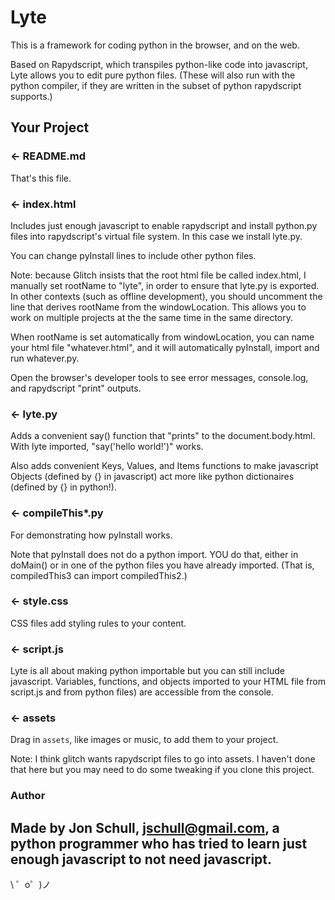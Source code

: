 Lyte
=================

This is a framework for coding python in the browser, and on the web.

Based on Rapydscript, which transpiles python-like code into javascript, Lyte allows you to edit pure python files.  (These  will also run with the python compiler, if they are written in the subset of python rapydscript supports.)

Your Project
------------

### ← README.md

That's this file.

### ← index.html

Includes just enough javascript to enable rapydscript and install python.py files into rapydscript's virtual file system.  In this case we install lyte.py.

You can change pyInstall lines to include other python files.

Note: because Glitch insists that the root html file be called index.html, I manually set rootName to "lyte", in order to ensure that lyte.py is exported.
In other contexts (such as offline development), you should uncomment the line that derives rootName from the windowLocation.  This allows you to work on multiple projects at the the same time in the same directory.  

When rootName is set automatically from windowLocation, you can name your html file "whatever.html", and it will automatically pyInstall, import and run whatever.py.  

Open the browser's developer tools to see error messages, console.log, and rapydscript "print" outputs.


### ← lyte.py

Adds a convenient say() function that "prints" to the document.body.html.
With lyte imported, "say('hello world!')" works.

Also adds convenient Keys, Values, and Items functions to make javascript Objects (defined by {} in javascript) act more like python dictionaires (defined by {} in python!).

### ← compileThis*.py
For demonstrating how pyInstall works.  

Note that pyInstall does not do a python import.  YOU do that, either in doMain() or in one of the python files you have already imported.  (That is, compiledThis3 can import compiledThis2.)  

### ← style.css

CSS files add styling rules to your content.

### ← script.js

Lyte is all about making python importable but you can still include javascript.  Variables, functions, and objects imported to your HTML file from script.js and from python files) are accessible from the console.  

### ← assets

Drag in `assets`, like images or music, to add them to your project.

Note: I think glitch wants rapydscript files to go into assets.  I haven't done that here but you may need to do some tweaking if you clone this project.

### Author

Made by Jon Schull, jschull@gmail.com, a python programmer who has tried to learn just enough javascript to not need javascript.  
-------------------

\ ゜o゜)ノ